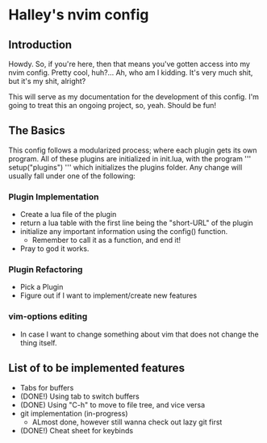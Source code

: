 # Halley's nvim config

## Introduction
Howdy. So, if you're here, then that means you've gotten access into my nvim config. Pretty cool, huh?... Ah, who am I kidding. It's very much shit, but it's my shit, alright?

This will serve as my documentation for the development of this config. I'm going to treat this 
an ongoing project, so, yeah. Should be fun!

## The Basics
This config follows a modularized process; where each plugin gets its own program. All of these 
plugins are initialized in init.lua, with the program 
'''
setup("plugins")
'''
which initializes the plugins folder. Any change will usually fall under one of the following:

### Plugin Implementation
- Create a lua file of the plugin
- return a lua table with the first line being the "short-URL" of the plugin
- initialize any important information using the config() function.
  - Remember to call it as a function, and end it!
- Pray to god it works.

### Plugin Refactoring
- Pick a Plugin
- Figure out if I want to implement/create new features

### vim-options editing
- In case I want to change something about vim that does not change the thing itself.

## List of to be implemented features
- Tabs for buffers
- (DONE!) Using tab to switch buffers
- (DONE) Using "C-h" to move to file tree, and vice versa
-  git implementation (in-progress)
    - ALmost done, however still wanna check out lazy git first
- (DONE!) Cheat sheet for keybinds 
